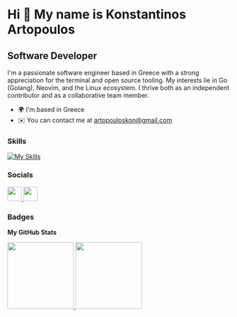 Hi 👋 My name is Konstantinos Artopoulos
========================================

Software Developer
------------------

I'm a passionate software engineer based in Greece with a strong appreciation for the terminal and open source tooling. My interests lie in Go (Golang), Neovim, and the Linux ecosystem. I thrive both as an independent contributor and as a collaborative team member.

*   🌍  I'm based in Greece
*   ✉️  You can contact me at [artopouloskon@gmail.com](mailto:artopouloskon@gmail.com)

### Skills 
[![My Skills](https://skillicons.dev/icons?i=go,python,django,sqlite,postgresql,docker,lua,rust,javascript,typescript,react,neovim,git,linux)](https://skillicons.dev)
                    

### Socials
                  
<p align="left"> <a href="https://www.github.com/ploMP4" target="_blank" rel="noreferrer"> <picture> <source media="(prefers-color-scheme: dark)" srcset="https://raw.githubusercontent.com/danielcranney/readme-generator/main/public/icons/socials/github-dark.svg" /> <source media="(prefers-color-scheme: light)" srcset="https://raw.githubusercontent.com/danielcranney/readme-generator/main/public/icons/socials/github.svg" /> <img src="https://raw.githubusercontent.com/danielcranney/readme-generator/main/public/icons/socials/github.svg" width="32" height="32" /> </picture> </a> <a href="https://www.linkedin.com/in/artopoulos" target="_blank" rel="noreferrer"> <picture> <source media="(prefers-color-scheme: dark)" srcset="https://raw.githubusercontent.com/danielcranney/readme-generator/main/public/icons/socials/linkedin-dark.svg" /> <source media="(prefers-color-scheme: light)" srcset="https://raw.githubusercontent.com/danielcranney/readme-generator/main/public/icons/socials/linkedin.svg" /> <img src="https://raw.githubusercontent.com/danielcranney/readme-generator/main/public/icons/socials/linkedin.svg" width="32" height="32" /> </picture> </a></p>

### Badges

<b>My GitHub Stats</b>

<p align="left">
<a href="https://github.com/ploMP4">
  <img height="150em" src="https://github-readme-stats-eight-theta.vercel.app/api?username=ploMP4&show_icons=true&theme=tokyonight&include_all_commits=true&count_private=true" />
  <img height="150em" src="https://github-readme-stats-eight-theta.vercel.app/api/top-langs/?username=ploMP4&layout=compact&hide=java,html,css&theme=tokyonight" />
</a>
</p>
